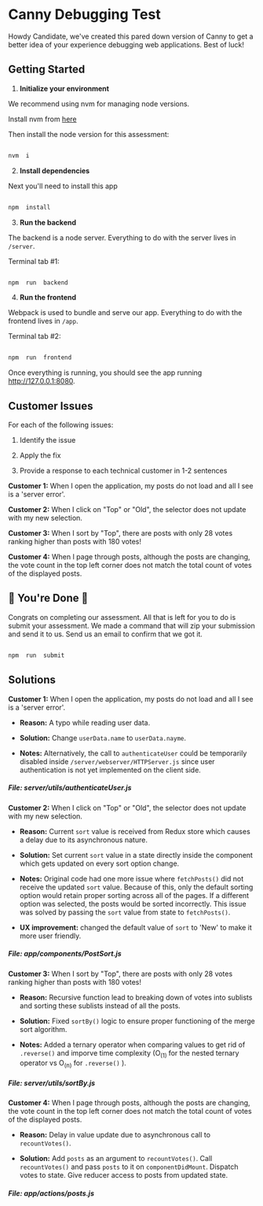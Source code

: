 # Canny Debugging Test

Howdy Candidate, we've created this pared down version of Canny to get a better idea of your experience debugging web applications. Best of luck!

## Getting Started

1.  **Initialize your environment**

We recommend using nvm for managing node versions.

Install nvm from [here](https://github.com/creationix/nvm)

Then install the node version for this assessment:

```sh

nvm  i

```

2.  **Install dependencies**

Next you'll need to install this app

```sh

npm  install

```

3.  **Run the backend**

The backend is a node server. Everything to do with the server lives in `/server`.

Terminal tab #1:

```sh

npm  run  backend

```

4.  **Run the frontend**

Webpack is used to bundle and serve our app. Everything to do with the frontend lives in `/app`.

Terminal tab #2:

```sh

npm  run  frontend

```

Once everything is running, you should see the app running http://127.0.0.1:8080.

## Customer Issues

For each of the following issues:

1. Identify the issue

2. Apply the fix

3. Provide a response to each technical customer in 1-2 sentences

**Customer 1:** When I open the application, my posts do not load and all I see is a 'server error'.

**Customer 2:** When I click on "Top" or "Old", the selector does not update with my new selection.

**Customer 3:** When I sort by "Top", there are posts with only 28 votes ranking higher than posts with 180 votes!

**Customer 4:** When I page through posts, although the posts are changing, the vote count in the top left corner does not match the total count of votes of the displayed posts.

## 🎉 You're Done 🎉

Congrats on completing our assessment. All that is left for you to do is submit your assessment. We made a command that will zip your submission and send it to us. Send us an email to confirm that we got it.

```sh

npm  run  submit

```

## Solutions

**Customer 1:** When I open the application, my posts do not load and all I see is a 'server error'.

- **Reason:** A typo while reading user data.

- **Solution:** Change `userData.name` to `userData.nayme`.

- **Notes:** Alternatively, the call to `authenticateUser` could be temporarily disabled inside `/server/webserver/HTTPServer.js` since user authentication is not yet implemented on the client side.

##### File: server/utils/authenticateUser.js

**Customer 2:** When I click on "Top" or "Old", the selector does not update with my new selection.

- **Reason:** Current `sort` value is received from Redux store which causes a delay due to its asynchronous nature.

- **Solution:** Set current `sort` value in a state directly inside the component which gets updated on every sort option change.

- **Notes:** Original code had one more issue where `fetchPosts()` did not receive the updated `sort` value. Because of this, only the default sorting option would retain proper sorting across all of the pages. If a different option was selected, the posts would be sorted incorrectly. This issue was solved by passing the `sort` value from state to `fetchPosts()`.

- **UX improvement:** changed the default value of `sort` to 'New' to make it more user friendly.

##### File: app/components/PostSort.js

**Customer 3:** When I sort by "Top", there are posts with only 28 votes ranking higher than posts with 180 votes!

- **Reason:** Recursive function lead to breaking down of votes into sublists and sorting these sublists instead of all the posts.

- **Solution:** Fixed `sortBy()` logic to ensure proper functioning of the merge sort algorithm.

- **Notes:** Added a ternary operator when comparing values to get rid of `.reverse()` and imporve time complexity (O<sub>(1) </sub> for the nested ternary operator vs O<sub>(n)</sub> for `.reverse()` ).

##### File: server/utils/sortBy.js

**Customer 4:** When I page through posts, although the posts are changing, the vote count in the top left corner does not match the total count of votes of the displayed posts.

- **Reason:** Delay in value update due to asynchronous call to `recountVotes()`.

- **Solution:** Add `posts` as an argument to `recountVotes()`. Call `recountVotes()` and pass `posts` to it on `componentDidMount`. Dispatch votes to state. Give reducer access to posts from updated state.

##### File: app/actions/posts.js
